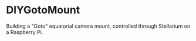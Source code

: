 # DIYGotoMount

Building a "Goto" equatorial camera mount, controlled through Stellarium on a Raspberry Pi.
